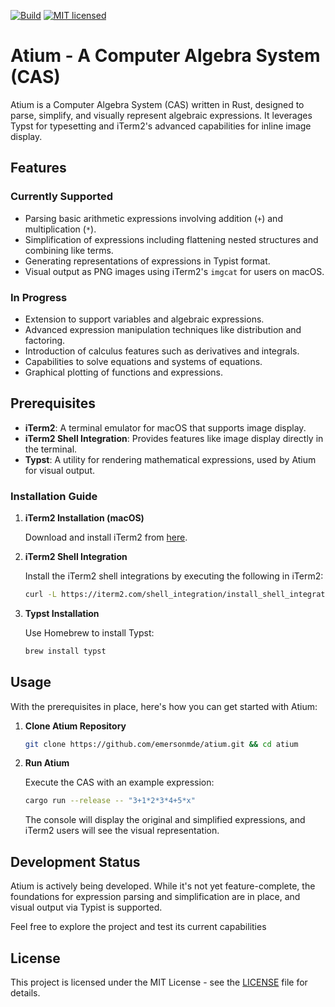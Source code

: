[![Build](https://github.com/emersonmde/atium/actions/workflows/rust.yml/badge.svg)](https://github.com/emersonmde/atium/actions/workflows/rust.yml)
[![MIT licensed](https://img.shields.io/badge/license-MIT-blue.svg)](LICENSE)

# Atium - A Computer Algebra System (CAS)

Atium is a Computer Algebra System (CAS) written in Rust, designed to parse, simplify, and visually represent algebraic expressions. It leverages Typst for typesetting and iTerm2's advanced capabilities for inline image display.

## Features

### Currently Supported

- Parsing basic arithmetic expressions involving addition (`+`) and multiplication (`*`).
- Simplification of expressions including flattening nested structures and combining like terms.
- Generating representations of expressions in Typist format.
- Visual output as PNG images using iTerm2's `imgcat` for users on macOS.

### In Progress

- Extension to support variables and algebraic expressions.
- Advanced expression manipulation techniques like distribution and factoring.
- Introduction of calculus features such as derivatives and integrals.
- Capabilities to solve equations and systems of equations.
- Graphical plotting of functions and expressions.

## Prerequisites

- **iTerm2**: A terminal emulator for macOS that supports image display.
- **iTerm2 Shell Integration**: Provides features like image display directly in the terminal.
- **Typst**: A utility for rendering mathematical expressions, used by Atium for visual output.

### Installation Guide

1. **iTerm2 Installation (macOS)**

   Download and install iTerm2 from [here](https://iterm2.com/).

2. **iTerm2 Shell Integration**

   Install the iTerm2 shell integrations by executing the following in iTerm2:

   ```bash
   curl -L https://iterm2.com/shell_integration/install_shell_integration_and_utilities.sh | bash
   ```

3. **Typst Installation**

   Use Homebrew to install Typst:

   ```bash
   brew install typst
   ```

## Usage

With the prerequisites in place, here's how you can get started with Atium:

1. **Clone Atium Repository**

   ```sh
   git clone https://github.com/emersonmde/atium.git && cd atium
   ```

2. **Run Atium**

   Execute the CAS with an example expression:

   ```sh
   cargo run --release -- "3+1*2*3*4+5*x"
   ```

   The console will display the original and simplified expressions, and iTerm2 users will see the visual representation.

## Development Status

Atium is actively being developed. While it's not yet feature-complete, the foundations for expression parsing and simplification are in place, and visual output via Typist is supported.

Feel free to explore the project and test its current capabilities

## License

This project is licensed under the MIT License - see the [LICENSE](LICENSE) file for details.